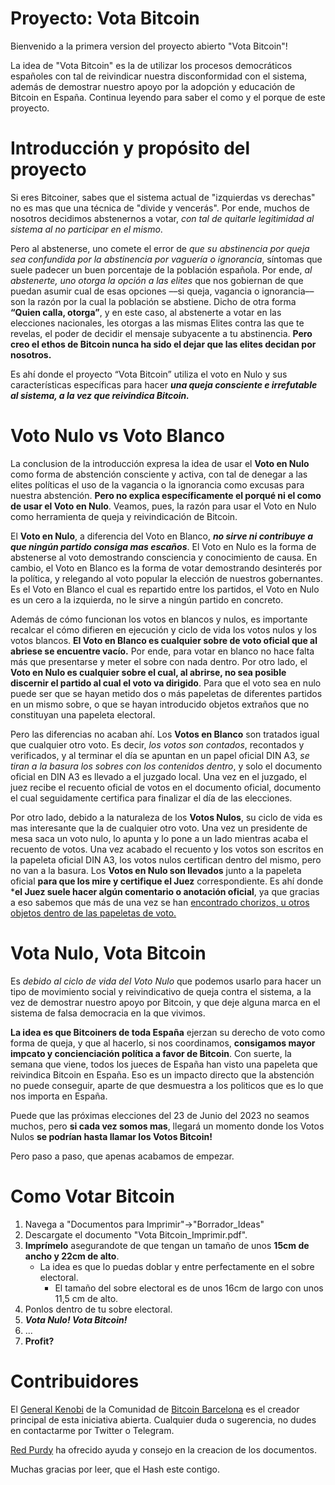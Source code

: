 # Proyecto: Vota Bitcoin

Bienvenido a la primera version del proyecto abierto "Vota Bitcoin"!

La idea de "Vota Bitcoin" es la de utilizar los procesos democráticos españoles con tal de reivindicar nuestra disconformidad con el sistema, además de demostrar nuestro apoyo por la adopción y educación de Bitcoin en España. Continua leyendo para saber el como y el porque de este proyecto.

# Introducción y propósito del proyecto

Si eres Bitcoiner, sabes que el sistema actual de "izquierdas vs derechas" no es mas que una técnica de "divide y vencerás". Por ende, muchos de nosotros decidimos abstenernos a votar, _con tal de quitarle legitimidad al sistema al no participar en el mismo_.

Pero al abstenerse, uno comete el error de *que su abstinencia por queja sea confundida por la abstinencia por vaguería o ignorancia*, síntomas que suele padecer un buen porcentaje de la población española. Por ende, _al abstenerte, uno otorga la opción a las elites_ que nos gobiernan de que puedan asumir cual de esas opciones ––si queja, vagancia o ignorancia–– son la razón por la cual la población se abstiene. Dicho de otra forma **“Quien calla, otorga”**, y en este caso, al abstenerte a votar en las elecciones nacionales, les otorgas a las mismas Elites contra las que te revelas, el poder de decidir el mensaje subyacente a tu abstinencia. **Pero creo el ethos de Bitcoin nunca ha sido el dejar que las elites decidan por nosotros.**

Es ahí donde el proyecto “Vota Bitcoin” utiliza el voto en Nulo y sus características específicas para hacer ***una queja consciente e irrefutable al sistema, a la vez que reivindica Bitcoin.***

# Voto Nulo vs Voto Blanco

La conclusion de la introducción expresa la idea de usar el **Voto en Nulo** como forma de abstención consciente y activa, con tal de denegar a las elites políticas el uso de la vagancia o la ignorancia como excusas para nuestra abstención. **Pero no explica específicamente el porqué ni el como de usar el Voto en Nulo**. Veamos, pues, la razón para usar el Voto en Nulo como herramienta de queja y reivindicación de Bitcoin.

El **Voto en Nulo**, a diferencia del Voto en Blanco, **_no sirve ni contribuye a que ningún partido consiga mas escaños_**. El Voto en Nulo es la forma de abstenerse al voto demostrando consciencia y conocimiento de causa. En cambio, el Voto en Blanco es la forma de votar demostrando desinterés por la política, y relegando al voto popular la elección de nuestros gobernantes. Es el Voto en Blanco el cual es repartido entre los partidos, el Voto en Nulo es un cero a la izquierda, no le sirve a ningún partido en concreto.

Además de cómo funcionan los votos en blancos y nulos, es importante recalcar el cómo difieren en ejecución y ciclo de vida los votos nulos y los votos blancos. **El Voto en Blanco es cualquier sobre de voto oficial que al abriese se encuentre vacío.** Por ende, para votar en blanco no hace falta más que presentarse y meter el sobre con nada dentro. Por otro lado, el **Voto en Nulo es cualquier sobre el cual, al abrirse, no sea posible discernir el partido al cual el voto va dirigido**. Para que el voto sea en nulo puede ser que se hayan metido dos o más papeletas de diferentes partidos en un mismo sobre, o que se hayan introducido objetos extraños que no constituyan una papeleta electoral.

Pero las diferencias no acaban ahí. Los **Votos en Blanco** son tratados igual que cualquier otro voto. Es decir, _los votos son contados_, recontados y verificados, y al terminar el día se apuntan en un papel oficial DIN A3, _se tiran a la basura los sobres con los contenidos dentro_, y solo el documento oficial en DIN A3 es llevado a el juzgado local. Una vez en el juzgado, el juez recibe el recuento oficial de votos en el documento oficial, documento el cual seguidamente certifica para finalizar el día de las elecciones.

Por otro lado, debido a la naturaleza de los **Votos Nulos**, su ciclo de vida es mas interesante que la de cualquier otro voto. Una vez un presidente de mesa saca un voto nulo, lo apunta y lo pone a un lado mientras acaba el recuento de votos. Una vez acabado el recuento y los votos son escritos en la papeleta oficial DIN A3, los votos nulos certifican dentro del mismo, pero no van a la basura. Los **Votos en Nulo son llevados** junto a la papeleta oficial **para que los mire y certifique el Juez** correspondiente. Es ahí donde ***el Juez suele hacer algún comentario o anotación oficial**, ya que gracias a eso sabemos que más de una vez se han [encontrado chorizos, u otros objetos dentro de las papeletas de voto.](https://www.lasexta.com/elecciones/municipales/que-voto-nulo-como-hace-espana_20230528646ddb3b277db700017484f4.html)

# Vota Nulo, Vota Bitcoin

Es _debido al ciclo de vida del Voto Nulo_ que podemos usarlo para hacer un tipo de movimiento social y reivindicativo de queja contra el sistema, a la vez de demostrar nuestro apoyo por Bitcoin, y que deje alguna marca en el sistema de falsa democracia en la que vivimos.

**La idea es que Bitcoiners de toda España** ejerzan su derecho de voto como forma de queja, y que al hacerlo, si nos coordinamos, **consigamos mayor impcato y concienciación política a favor de Bitcoin**. Con suerte, la semana que viene, todos los jueces de España han visto una papeleta que reivindica Bitcoin en España. Eso es un impacto directo que la abstención no puede conseguir, aparte de que desmuestra a los politicos que es lo que nos importa en España.

Puede que las próximas elecciones del 23 de Junio del 2023 no seamos muchos, pero **si cada vez somos mas**, llegará un momento donde los Votos Nulos **se podrían hasta llamar los Votos Bitcoin!**

Pero paso a paso, que apenas acabamos de empezar.

# Como Votar Bitcoin

1. Navega a "Documentos para Imprimir"->"Borrador_Ideas"
2. Descargate el documento "Vota Bitcoin_Imprimir.pdf".
3. **Imprímelo** asegurandote de que tengan un tamaño de unos **15cm de ancho y 22cm de alto**.
   - La idea es que lo puedas doblar y entre perfectamente en el sobre electoral.
     - El tamaño del sobre electoral es de unos 16cm de largo con unos 11,5 cm de alto.
5. Ponlos dentro de tu sobre electoral.
6. ***Vota Nulo! Vota Bitcoin!***
7. ...
8. **Profit?**

# Contribuidores

El [General Kenobi](https://twitter.com/KenobiNakamoto) de la Comunidad de [Bitcoin Barcelona](https://twitter.com/bcnbitcoinonly) es el  creador principal de esta iniciativa abierta.
Cualquier duda o sugerencia, no dudes en contactarme por Twitter o Telegram.

[Red Purdy](https://twitter.com/Red_Purdy) ha ofrecido ayuda y consejo en la creacion de los documentos.


Muchas gracias por leer, que el Hash este contigo.

